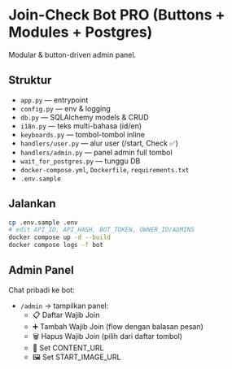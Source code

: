 # Join-Check Bot PRO (Buttons + Modules + Postgres)

Modular & button-driven admin panel.

## Struktur
- `app.py` — entrypoint
- `config.py` — env & logging
- `db.py` — SQLAlchemy models & CRUD
- `i18n.py` — teks multi-bahasa (id/en)
- `keyboards.py` — tombol-tombol inline
- `handlers/user.py` — alur user (/start, Check ✅)
- `handlers/admin.py` — panel admin full tombol
- `wait_for_postgres.py` — tunggu DB
- `docker-compose.yml`, `Dockerfile`, `requirements.txt`
- `.env.sample`

## Jalankan
```bash
cp .env.sample .env
# edit API_ID, API_HASH, BOT_TOKEN, OWNER_ID/ADMINS
docker compose up -d --build
docker compose logs -f bot
```

## Admin Panel
Chat pribadi ke bot:
- `/admin` → tampilkan panel:
  - 📋 Daftar Wajib Join
  - ➕ Tambah Wajib Join (flow dengan balasan pesan)
  - 🗑 Hapus Wajib Join (pilih dari daftar tombol)
  - 🔗 Set CONTENT_URL
  - 🖼 Set START_IMAGE_URL
